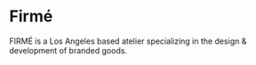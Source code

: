 # Firmé

FIRMÉ is a Los Angeles based atelier specializing in the design & development of branded goods.
